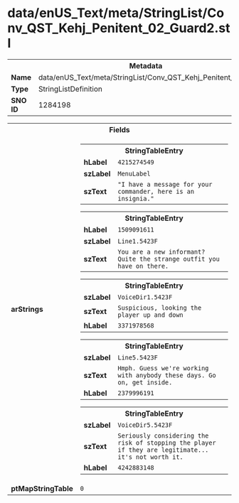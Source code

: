 <h1>data/enUS_Text/meta/StringList/Conv_QST_Kehj_Penitent_02_Guard2.stl</h1><table><tr><th colspan="100%">Metadata</th></tr><tr><td><b>Name</b></td><td>data/enUS_Text/meta/StringList/Conv_QST_Kehj_Penitent_02_Guard2.stl</td></tr><tr><td><b>Type</b></td><td>StringListDefinition</td></tr><tr><td><b>SNO ID</b></td><td>1284198</td></tr></table>

<table><tr><th colspan="100%">Fields</th></tr><tr><td><b>arStrings</b></td><td><table><tr><th colspan="100%">StringTableEntry</th></tr><tr><td><b>hLabel</b></td><td><code>4215274549</code></td></tr><tr><td><b>szLabel</b></td><td><code>MenuLabel</code></td></tr><tr><td><b>szText</b></td><td><code>"I have a message for your commander, here is an insignia."</code></td></tr></table>


<table><tr><th colspan="100%">StringTableEntry</th></tr><tr><td><b>hLabel</b></td><td><code>1509091611</code></td></tr><tr><td><b>szLabel</b></td><td><code>Line1.5423F</code></td></tr><tr><td><b>szText</b></td><td><code>You are a new informant? Quite the strange outfit you have on there.</code></td></tr></table>


<table><tr><th colspan="100%">StringTableEntry</th></tr><tr><td><b>szLabel</b></td><td><code>VoiceDir1.5423F</code></td></tr><tr><td><b>szText</b></td><td><code>Suspicious, looking the player up and down</code></td></tr><tr><td><b>hLabel</b></td><td><code>3371978568</code></td></tr></table>


<table><tr><th colspan="100%">StringTableEntry</th></tr><tr><td><b>szLabel</b></td><td><code>Line5.5423F</code></td></tr><tr><td><b>szText</b></td><td><code>Hmph. Guess we're working with anybody these days. Go on, get inside.</code></td></tr><tr><td><b>hLabel</b></td><td><code>2379996191</code></td></tr></table>


<table><tr><th colspan="100%">StringTableEntry</th></tr><tr><td><b>szLabel</b></td><td><code>VoiceDir5.5423F</code></td></tr><tr><td><b>szText</b></td><td><code>Seriously considering the risk of stopping the player if they are legitimate... it's not worth it. </code></td></tr><tr><td><b>hLabel</b></td><td><code>4242883148</code></td></tr></table>


</td></tr><tr><td><b>ptMapStringTable</b></td><td><code>0</code></td></tr></table>

